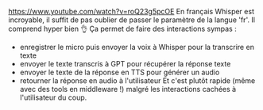 https://www.youtube.com/watch?v=roQ23g5pcOE
En français Whisper est incroyable, il suffit de pas oublier de passer le paramètre de la langue 'fr'.
Il comprend hyper bien 👌
Ça permet de faire des interactions sympas :
- enregistrer le micro puis envoyer la voix à Whisper pour la transcrire en texte
- envoyer le texte transcris à GPT pour récupérer la réponse texte
- envoyer le texte de la réponse en TTS pour générer un audio
- retourner la réponse en audio à l'utilisateur
Et c'est plutôt rapide (même avec des tools en middleware !) malgré les interactions cachées à l'utilisateur du coup.

